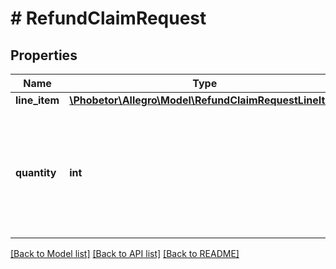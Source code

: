# # RefundClaimRequest

## Properties

Name | Type | Description | Notes
------------ | ------------- | ------------- | -------------
**line_item** | [**\Phobetor\Allegro\Model\RefundClaimRequestLineItem**](RefundClaimRequestLineItem.md) |  | [optional]
**quantity** | **int** | Quantity of product for which the refund application will be created. Must be greater than zero. | [optional]

[[Back to Model list]](../../README.md#models) [[Back to API list]](../../README.md#endpoints) [[Back to README]](../../README.md)
